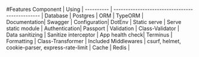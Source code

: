 #Features
 Component |                      Using                      |
---------- | ----------------------------------------------- |
Database   | Postgres                                        |
ORM        | TypeORM                                         |                               
Documentation| Swagger                                       |
Configuration| DotEnv                                        |
Static serve | Serve static module                         |
Authentication| Passport                                     |
Validation | Class-Validator                                 |                                                                
Data sanitizing | Sanitize interceptor                       | 
App health check| Terminus                                   |
Formatting | Class-Transformer                               |
Included Middlewares | csurf, helmet, cookie-parser, express-rate-limit |
Cache | Redis |
